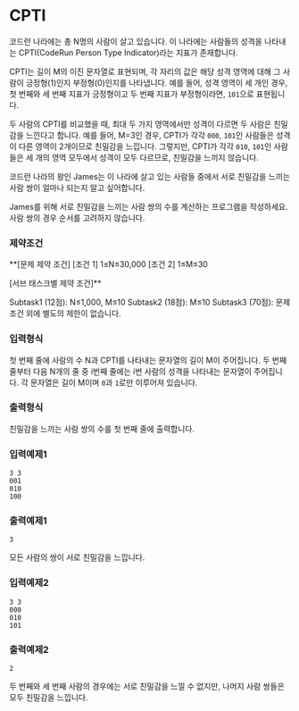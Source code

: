 # CPTI

코드런 나라에는 총 N명의 사람이 살고 있습니다. 이 나라에는 사람들의 성격을 나타내는 CPTI(CodeRun Person Type Indicator)라는 지표가 존재합니다.

CPTI는 길이 M의 이진 문자열로 표현되며, 각 자리의 값은 해당 성격 영역에 대해 그 사람이 긍정형(1)인지 부정형(0)인지를 나타냅니다. 예를 들어, 성격 영역이 세 개인 경우, 첫 번째와 세 번째 지표가 긍정형이고 두 번째 지표가 부정형이라면, `101`으로 표현됩니다.

두 사람의 CPTI를 비교했을 때, 최대 두 가지 영역에서만 성격이 다르면 두 사람은 친밀감을 느낀다고 합니다. 예를 들어, M=3인 경우, CPTI가 각각 `000`, `101`인 사람들은 성격이 다른 영역이 2개이므로 친밀감을 느낍니다. 그렇지만, CPTI가 각각 `010`, `101`인 사람들은 세 개의 영역 모두에서 성격이 모두 다르므로, 친밀감을 느끼지 않습니다.

코드런 나라의 왕인 James는 이 나라에 살고 있는 사람들 중에서 서로 친밀감을 느끼는 사람 쌍이 얼마나 되는지 알고 싶어합니다.

James를 위해 서로 친밀감을 느끼는 사람 쌍의 수를 계산하는 프로그램을 작성하세요. 사람 쌍의 경우 순서를 고려하지 않습니다.

### **제약조건**

**[문제 제약 조건]
[조건 1] 1≤N≤30,000
[조건 2] 1≤M≤30

[서브 태스크별 제약 조건]**

Subtask1 (12점): N≤1,000, M≤10
Subtask2 (18점): M≤10
Subtask3 (70점): 문제 조건 외에 별도의 제한이 없습니다.

### **입력형식**

첫 번째 줄에 사람의 수 N과 CPTI를 나타내는 문자열의 길이 M이 주어집니다.
두 번째 줄부터 다음 N개의 줄 중 i번째 줄에는 i번 사람의 성격을 나타내는 문자열이 주어집니다. 각 문자열은 길이 M이며 `0`과 `1`로만 이루어져 있습니다.

### **출력형식**

친밀감을 느끼는 사람 쌍의 수를 첫 번째 줄에 출력합니다.

### **입력예제1**

```
3 3
001
010
100
```

### **출력예제1**

```
3
```

모든 사람의 쌍이 서로 친밀감을 느낍니다.

### **입력예제2**

```
3 3
000
010
101
```

### **출력예제2**

```
2
```

두 번째와 세 번째 사람의 경우에는 서로 친밀감을 느낄 수 없지만, 나머지 사람 쌍들은 모두 친밀감을 느낍니다.
